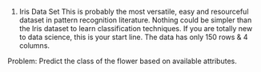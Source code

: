 1. Iris Data Set
This is probably the most versatile, easy and resourceful dataset in pattern recognition literature. Nothing could be simpler than the Iris dataset to learn classification techniques. If you are totally new to data science, this is your start line. The data has only 150 rows & 4 columns.

Problem: Predict the class of the flower based on available attributes.
